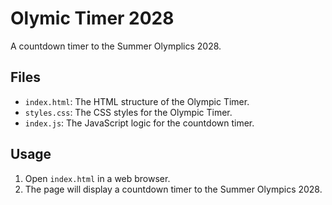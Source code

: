 # Olymic Timer 2028

A countdown timer to the Summer Olymplics 2028.

## Files

- `index.html`: The HTML structure of the Olympic Timer.
- `styles.css`: The CSS styles for the Olympic Timer.
- `index.js`: The JavaScript logic for the countdown timer.

## Usage

1. Open `index.html` in a web browser.
2. The page will display a countdown timer to the Summer Olympics 2028.
